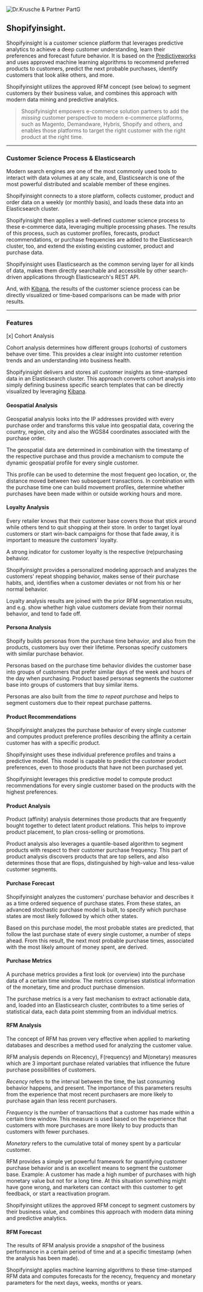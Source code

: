 ![Dr.Krusche & Partner PartG](https://raw.github.com/skrusche63/shopify-insight/master/images/dr_kruscheundpartner_640.png)

## Shopifyinsight. 

Shopifyinsight is a customer science platform that leverages predictive analytics to achieve a deep customer understanding,
learn their preferences and forecast future behavior. It is based on the [Predictiveworks](http://predictiveworks.eu) and 
uses approved machine learning algorithms to recommend preferred products to customers, predict the next probable purchases, 
identify customers that look alike others, and more.

Shopifyinsight utilizes the approved RFM concept (see below) to segment customers by their business value, and combines this 
approach with modern data mining and predictive analytics.

 
> Shopifyinsight empowers e-commerce solution partners to add the *missing* customer perspective to modern e-commerce 
platforms, such as Magento, Demandware, Hybris, Shopify and others, and enables those platforms to target the right 
customer with the right product at the right time.

---

### Customer Science Process & Elasticsearch

Modern search engines are one of the most commonly used tools to interact with data volumes at any scale, and, Elasticsearch 
is one of the most powerful distributed and scalable member of these engines.

Shopifyinsight connects to a store platform, collects customer, product and order data on a weekly (or monthly basis), 
and loads these data into an Elasticsearch cluster.

Shopifyinsight then applies a well-defined customer science process to these e-commerce data, leveraging multiple processing 
phases. The results of this process, such as customer profiles, forecasts, product recommendations, or purchase frequencies 
are added to the Elasticsearch cluster, too, and extend the existing existing customer, product and purchase data.

Shopifyinsight uses Elasticsearch as the common serving layer for all kinds of data, makes them directly searchable and 
accessible by other search-driven applications through Elasticsearch's REST API.

And, with [Kibana](http://www.elasticsearch.org/overview/kibana/), the results of the customer science process can be 
directly visualized or time-based comparisons can be made with prior results.  
 

---

### Features

[x] Cohort Analysis

Cohort analysis determines how different groups (cohorts) of customers behave over time. This provides a clear
insight into customer retention trends and an understanding into business health. 

Shopifyinsight delivers and stores all customer insights as time-stamped data in an Elasticsearch cluster. This 
approach converts cohort analysis into simply defining business specific search templates that can be directly 
visualized by leveraging [Kibana](http://www.elasticsearch.org/overview/kibana/).


#### Geospatial Analysis

Geospatial analysis looks into the IP addresses provided with every purchase order and transforms this value 
into geospatial data, covering the country, region, city and also the WGS84 coordinates associated with the 
purchase order.

The geospatial data are determined in combination with the timestamp of the respective purchase and thus 
provide a mechanism to compute the dynamic geospatial profile for every single customer.

This profile can be used to determine the most frequent geo location, or, the distance moved between two subsequent
transactions. In combination with the purchase time one can build movement profiles, determine whether purchases 
have been made within or outside working hours and more.


#### Loyalty Analysis

Every retailer knows that their customer base covers those that stick around while others tend to quit shopping at their store. 
In order to target loyal customers or start win-back campaigns for those that fade away, it is important to measure the customers' 
loyalty.  

A strong indicator for customer loyalty is the respective (re)purchasing behavior. 

Shopifyinsight provides a personalized modeling approach and analyzes the customers' repeat shopping behavior, makes sense of 
their purchase habits, and, identifies when a customer deviates or not from his or her normal behavior. 

Loyalty analysis results are joined with the prior RFM segmentation results, and e.g. show whether high value customers deviate 
from their normal behavior, and tend to fade off.


#### Persona Analysis

Shopify builds personas from the purchase time behavior, and also from the products, customers buy over their lifetime. 
Personas specify customers with similar purchase behavior.

Personas based on the purchase time behavior divides the customer base into groups of customers that prefer similar 
days of the week and hours of the day when purchasing. Product based personas segments the customer base into groups 
of customers that buy similar items. 

Personas are also built from the *time to repeat purchase* and helps to segment customers due to their repeat purchase 
patterns.  


#### Product Recommendations

Shopifyinsight analyzes the purchase behavior of every single customer and computes product preference profiles describing
the affinity a certain customer has with a specific product.

Shopifyinsight uses these individual preference profiles and trains a predictive model. This model is capable to predict the 
customer product preferences, even to those products that have not been purchased yet.  

Shopifyinsight leverages this predictive model to compute product recommendations for every single customer based on the products 
with the highest preferences.


#### Product Analysis

Product (affinity) analysis determines those products that are frequently bought together to detect latent product
relations. This helps to improve product placement, to plan cross-selling or promotions.

Product analysis also leverages a quantile-based algorithm to segment products with respect to their customer purchase 
frequency. This part of product analysis discovers products that are top sellers, and also determines those that are flops, 
distinguished by high-value and less-value customer segments. 


#### Purchase Forecast

Shopifyinsight analyzes the customers' purchase behavior and describes it as a time ordered sequence of purchase states. 
From these states, an advanced stochastic purchase model is built, to specify which purchase states are most likely followed 
by which other states.

Based on this purchase model, the most probable states are predicted, that follow the last purchase state of every single 
customer, a number of steps ahead. From this result, the next most probable purchase times, associated with the most likely 
amount of money spent, are derived. 


#### Purchase Metrics

A purchase metrics provides a first look (or overview) into the purchase data of a certain time window. The metrics comprises 
statistical information of the monetary, time and product purchase dimension.

The purchase metrics is a very fast mechanism to extract actionable data, and, loaded into an Elasticsearch cluster, contributes 
to a time series of statistical data, each data point stemming from an individual metrics.


#### RFM Analysis

The concept of RFM has proven very effective when applied to marketing databases and describes a method 
used for analyzing the customer value.

RFM analysis depends on R(ecency), F(requency) and M(onetary) measures which are 3 important purchase 
related variables that influence the future purchase possibilities of customers.

*Recency* refers to the interval between the time, the last consuming behavior happens, and present. The importance 
of this parameters results from the experience that most recent purchasers are more likely to purchase again than 
less recent purchasers. 

*Frequency* is the number of transactions that a customer has made within a certain time window. This measure is used 
based on the experience that customers with more purchases are more likely to buy products than customers with fewer 
purchases. 

*Monetary* refers to the cumulative total of money spent by a particular customer. 

RFM provides a simple yet powerful framework for quantifying customer purchase behavior and is an excellent means to 
segment the customer base. Example: A customer has made a high number of purchases with high monetary value but not for 
a long time. At this situation something might have gone wrong, and marketers can contact with this customer to get feedback, 
or start a reactivation program.

Shopifyinsight utilizes the approved RFM concept to segment customers by their business value, and combines this 
approach with modern data mining and predictive analytics.


#### RFM Forecast

The results of RFM analysis provide a *snapshot* of the business performance in a certain period of time and at a specific 
timestamp (when the analysis has been made).

Shopifyinsight applies machine learning algorithms to these time-stamped RFM data and computes forecasts for the recency, 
frequency and monetary parameters for the next days, weeks, months or years.





